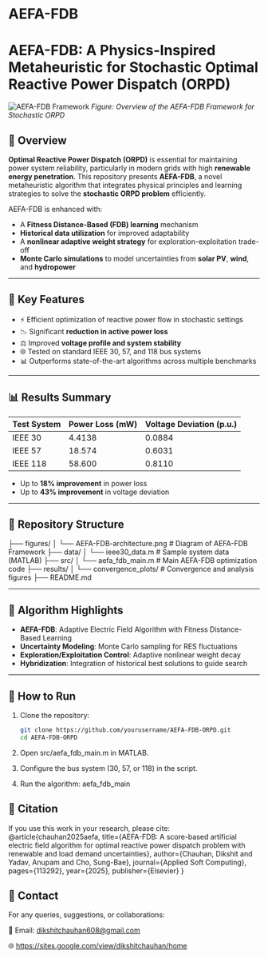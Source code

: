 # AEFA-FDB

# AEFA-FDB: A Physics-Inspired Metaheuristic for Stochastic Optimal Reactive Power Dispatch (ORPD)

![AEFA-FDB Framework](figures/AEFA-FDB-architecture.png)
*Figure: Overview of the AEFA-FDB Framework for Stochastic ORPD*

## 🔋 Overview

**Optimal Reactive Power Dispatch (ORPD)** is essential for maintaining power system reliability, particularly in modern grids with high **renewable energy penetration**. This repository presents **AEFA-FDB**, a novel metaheuristic algorithm that integrates physical principles and learning strategies to solve the **stochastic ORPD problem** efficiently.

AEFA-FDB is enhanced with:
- A **Fitness Distance-Based (FDB) learning** mechanism
- **Historical data utilization** for improved adaptability
- A **nonlinear adaptive weight strategy** for exploration-exploitation trade-off
- **Monte Carlo simulations** to model uncertainties from **solar PV**, **wind**, and **hydropower**

---

## 🚀 Key Features

- ⚡ Efficient optimization of reactive power flow in stochastic settings
- 📉 Significant **reduction in active power loss**
- ⚖️ Improved **voltage profile and system stability**
- 🌐 Tested on standard IEEE 30, 57, and 118 bus systems
- 📊 Outperforms state-of-the-art algorithms across multiple benchmarks

---

## 📊 Results Summary

| Test System | Power Loss (mW) | Voltage Deviation (p.u.) |
|-------------|------------------|---------------------------|
| IEEE 30     | 4.4138           | 0.0884                    |
| IEEE 57     | 18.574           | 0.6031                    |
| IEEE 118    | 58.600           | 0.8110                    |

- Up to **18% improvement** in power loss
- Up to **43% improvement** in voltage deviation

---

## 📁 Repository Structure

├── figures/
│ └── AEFA-FDB-architecture.png # Diagram of AEFA-FDB Framework
├── data/
│ └── ieee30_data.m # Sample system data (MATLAB)
├── src/
│ └── aefa_fdb_main.m # Main AEFA-FDB optimization code
├── results/
│ └── convergence_plots/ # Convergence and analysis figures
├── README.md

---

## 🧠 Algorithm Highlights

- **AEFA-FDB**: Adaptive Electric Field Algorithm with Fitness Distance-Based Learning
- **Uncertainty Modeling**: Monte Carlo sampling for RES fluctuations
- **Exploration/Exploitation Control**: Adaptive nonlinear weight decay
- **Hybridization**: Integration of historical best solutions to guide search

---

## 🔧 How to Run

1. Clone the repository:
   ```bash
   git clone https://github.com/yourusername/AEFA-FDB-ORPD.git
   cd AEFA-FDB-ORPD
2. Open src/aefa_fdb_main.m in MATLAB.

3. Configure the bus system (30, 57, or 118) in the script.

4. Run the algorithm:
 aefa_fdb_main

## 📄 Citation
If you use this work in your research, please cite:
@article{chauhan2025aefa,
  title={AEFA-FDB: A score-based artificial electric field algorithm for optimal reactive power dispatch problem with renewable and load demand uncertainties},
  author={Chauhan, Dikshit and Yadav, Anupam and Cho, Sung-Bae},
  journal={Applied Soft Computing},
  pages={113292},
  year={2025},
  publisher={Elsevier}
}

## 🤝 Contact
For any queries, suggestions, or collaborations:

📧 Email: dikshitchauhan608@gmail.com

🌐 https://sites.google.com/view/dikshitchauhan/home
